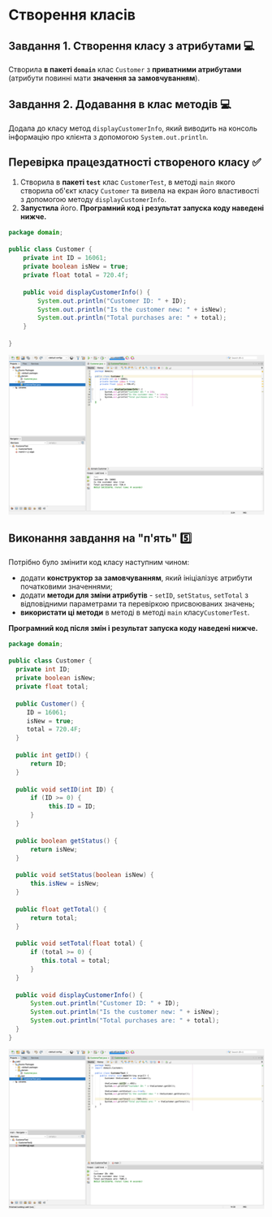 # Створення класів

## Завдання 1. Створення класу з атрибутами 💻

Cтворила **в пакеті ````domain````** клас ```` Сustomer ```` з **приватними атрибутами** (атрибути повинні мати **значення за замовчуванням**).


## Завдання 2. Додавання в клас методів 💻

Додала до класу метод ````displayCustomerInfo````, який виводить на консоль інформацію про клієнта з допомогою ````System.out.println````.

## Перевірка працездатності створеного класу ✅

1. Створила в **пакеті ````test````** клас ````CustomerTest````, в методі ````main```` якого створила об'єкт класу ```` Сustomer ```` та вивела на екран його властивості з допомогою методу ````displayCustomerInfo````. 
2. **Запустила** його. **Програмний код і результат запуска коду наведені нижче.**
``` java
package domain;

public class Customer {
    private int ID = 16061;
    private boolean isNew = true;
    private float total = 720.4f;

    public void displayCustomerInfo() {
        System.out.println("Customer ID: " + ID);
        System.out.println("Is the customer new: " + isNew);
        System.out.println("Total purchases are: " + total);
    }
    
}
```

![alt-текст](https://github.com/ppc-ntu-khpi/java-1-vellerii/blob/main/Solution/done.png "done.png")

## Виконання завдання на "п'ять" 5️⃣
Потрібно було змінити код класу наступним чином:
  * додати **конструктор за замовчуванням**, який ініціалізує атрибути початковими значеннями;
  * додати **методи для зміни атрибутів** - ````setID````, ````setStatus````, ````setTotal```` з відповідними параметрами та перевіркою присвоюваних значень;
  * **використати ці методи** в методі в методі ````main```` класу````CustomerTest````.
  
  **Програмний код після змін і результат запуска коду наведені нижче.**
  ``` java
  package domain;

public class Customer {
    private int ID;
    private boolean isNew;
    private float total;
    
    public Customer() {
       ID = 16061;
       isNew = true;
       total = 720.4F;
    }

    public int getID() {
        return ID;
    }

    public void setID(int ID) {
        if (ID >= 0) {
             this.ID = ID;
        }
    }

    public boolean getStatus() {
        return isNew;
    }

    public void setStatus(boolean isNew) {
        this.isNew = isNew;
    }

    public float getTotal() {
        return total;
    }

    public void setTotal(float total) {
        if (total >= 0) {
           this.total = total;
        }
    }

    public void displayCustomerInfo() {
        System.out.println("Customer ID: " + ID);
        System.out.println("Is the customer new: " + isNew);
        System.out.println("Total purchases are: " + total);
    }
}
```
![alt-текст](https://github.com/ppc-ntu-khpi/java-1-vellerii/blob/main/Solution/advanced.png "advanced.png")




